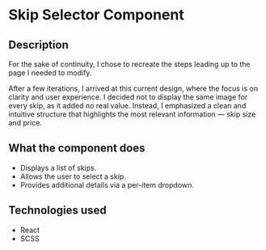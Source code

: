 # Skip Selector Component

## Description

For the sake of continuity, I chose to recreate the steps leading up to the page I needed to modify.

After a few iterations, I arrived at this current design, where the focus is on clarity and user experience. I decided not to display the same image for every skip, as it added no real value. Instead, I emphasized a clean and intuitive structure that highlights the most relevant information — skip size and price.

## What the component does

- Displays a list of skips.
- Allows the user to select a skip.
- Provides additional details via a per-item dropdown.

## Technologies used

- React
- SCSS

